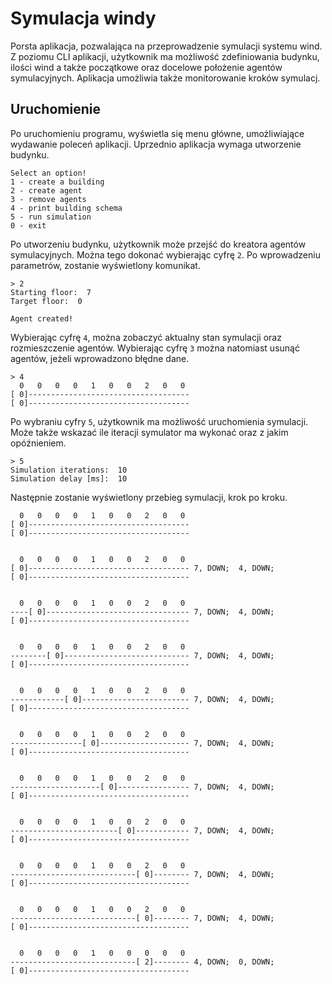 # Symulacja windy

Porsta aplikacja, pozwalająca na przeprowadzenie symulacji systemu wind.
Z poziomu CLI aplikacji, użytkownik ma możliwość zdefiniowania budynku, ilości wind a także początkowe oraz docelowe położenie agentów symulacyjnych.
Aplikacja umożliwia także monitorowanie kroków symulacj.

## Uruchomienie
Po uruchomieniu programu, wyświetla się menu główne, umożliwiające wydawanie poleceń aplikacji. Uprzednio aplikacja wymaga utworzenie budynku.

```
Select an option!
1 - create a building
2 - create agent
3 - remove agents
4 - print building schema
5 - run simulation
0 - exit
```

Po utworzeniu budynku, użytkownik może przejść do kreatora agentów symulacyjnych. Można tego dokonać wybierając cyfrę `2`. Po wprowadzeniu parametrów, zostanie wyświetlony komunikat.

```
> 2
Starting floor:  7
Target floor:  0

Agent created!
```

Wybierając cyfrę `4`, można zobaczyć aktualny stan symulacji oraz rozmieszczenie agentów. Wybierając cyfrę `3` można natomiast usunąć agentów, jeżeli wprowadzono błędne dane.

```
> 4
  0   0   0   0   1   0   0   2   0   0 
[ 0]------------------------------------
[ 0]------------------------------------
```

Po wybraniu cyfry `5`, użytkownik ma możliwość uruchomienia symulacji. Może także wskazać ile iteracji symulator ma wykonać oraz z jakim opóźnieniem.

```
> 5
Simulation iterations:  10
Simulation delay [ms]:  10
```

Następnie zostanie wyświetlony przebieg symulacji, krok po kroku.

```
  0   0   0   0   1   0   0   2   0   0 
[ 0]------------------------------------
[ 0]------------------------------------


  0   0   0   0   1   0   0   2   0   0 
[ 0]------------------------------------ 7, DOWN;  4, DOWN; 
[ 0]------------------------------------


  0   0   0   0   1   0   0   2   0   0 
----[ 0]-------------------------------- 7, DOWN;  4, DOWN; 
[ 0]------------------------------------


  0   0   0   0   1   0   0   2   0   0 
--------[ 0]---------------------------- 7, DOWN;  4, DOWN; 
[ 0]------------------------------------


  0   0   0   0   1   0   0   2   0   0 
------------[ 0]------------------------ 7, DOWN;  4, DOWN; 
[ 0]------------------------------------


  0   0   0   0   1   0   0   2   0   0 
----------------[ 0]-------------------- 7, DOWN;  4, DOWN; 
[ 0]------------------------------------


  0   0   0   0   1   0   0   2   0   0 
--------------------[ 0]---------------- 7, DOWN;  4, DOWN; 
[ 0]------------------------------------


  0   0   0   0   1   0   0   2   0   0 
------------------------[ 0]------------ 7, DOWN;  4, DOWN; 
[ 0]------------------------------------


  0   0   0   0   1   0   0   2   0   0 
----------------------------[ 0]-------- 7, DOWN;  4, DOWN; 
[ 0]------------------------------------


  0   0   0   0   1   0   0   2   0   0 
----------------------------[ 0]-------- 7, DOWN;  4, DOWN; 
[ 0]------------------------------------


  0   0   0   0   1   0   0   0   0   0 
----------------------------[ 2]-------- 4, DOWN;  0, DOWN; 
[ 0]------------------------------------
```
